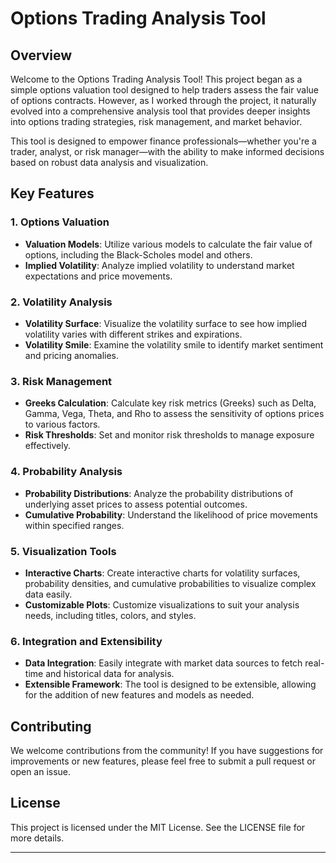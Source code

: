 # Options Trading Analysis Tool

## Overview

Welcome to the Options Trading Analysis Tool! This project began as a simple options valuation tool designed to help traders assess the fair value of options contracts. However, as I worked through the project, it naturally evolved into a comprehensive analysis tool that provides deeper insights into options trading strategies, risk management, and market behavior.

This tool is designed to empower finance professionals—whether you're a trader, analyst, or risk manager—with the ability to make informed decisions based on robust data analysis and visualization.

## Key Features

### 1. Options Valuation
- **Valuation Models**: Utilize various models to calculate the fair value of options, including the Black-Scholes model and others.
- **Implied Volatility**: Analyze implied volatility to understand market expectations and price movements.

### 2. Volatility Analysis
- **Volatility Surface**: Visualize the volatility surface to see how implied volatility varies with different strikes and expirations.
- **Volatility Smile**: Examine the volatility smile to identify market sentiment and pricing anomalies.

### 3. Risk Management
- **Greeks Calculation**: Calculate key risk metrics (Greeks) such as Delta, Gamma, Vega, Theta, and Rho to assess the sensitivity of options prices to various factors.
- **Risk Thresholds**: Set and monitor risk thresholds to manage exposure effectively.

### 4. Probability Analysis
- **Probability Distributions**: Analyze the probability distributions of underlying asset prices to assess potential outcomes.
- **Cumulative Probability**: Understand the likelihood of price movements within specified ranges.

### 5. Visualization Tools
- **Interactive Charts**: Create interactive charts for volatility surfaces, probability densities, and cumulative probabilities to visualize complex data easily.
- **Customizable Plots**: Customize visualizations to suit your analysis needs, including titles, colors, and styles.

### 6. Integration and Extensibility
- **Data Integration**: Easily integrate with market data sources to fetch real-time and historical data for analysis.
- **Extensible Framework**: The tool is designed to be extensible, allowing for the addition of new features and models as needed.

## Contributing
We welcome contributions from the community! If you have suggestions for improvements or new features, please feel free to submit a pull request or open an issue.

## License
This project is licensed under the MIT License. See the LICENSE file for more details.

---
